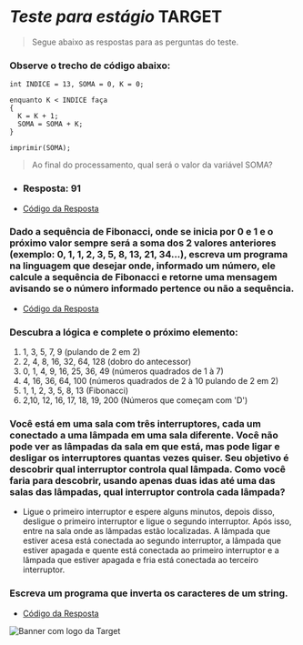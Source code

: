 # *Teste para estágio* TARGET
> Segue abaixo as respostas para as perguntas do teste.


### Observe o trecho de código abaixo:

```
int INDICE = 13, SOMA = 0, K = 0;

enquanto K < INDICE faça
{
  K = K + 1;
  SOMA = SOMA + K;
}

imprimir(SOMA);
```
> Ao final do processamento, qual será o valor da variável SOMA?

* ### Resposta: 91
* [Código da Resposta](Códigos/pergunta_1.py)


### Dado a sequência de Fibonacci, onde se inicia por 0 e 1 e o próximo valor sempre será a soma dos 2 valores anteriores (exemplo: 0, 1, 1, 2, 3, 5, 8, 13, 21, 34...), escreva um programa na linguagem que desejar onde, informado um número, ele calcule a sequência de Fibonacci e retorne uma mensagem avisando se o número informado pertence ou não a sequência.

* [Código da Resposta](Códigos/pergunta_2.py)


### Descubra a lógica e complete o próximo elemento:

1. 1, 3, 5, 7, 9 (pulando de 2 em 2)
2. 2, 4, 8, 16, 32, 64, 128 (dobro do antecessor)
3. 0, 1, 4, 9, 16, 25, 36, 49 (números quadrados de 1 à 7)
4. 4, 16, 36, 64, 100 (números quadrados de 2 à 10 pulando de 2 em 2)
5. 1, 1, 2, 3, 5, 8, 13 (Fibonacci)
6. 2,10, 12, 16, 17, 18, 19, 200 (Números que começam com 'D')


### Você está em uma sala com três interruptores, cada um conectado a uma lâmpada em uma sala diferente. Você não pode ver as lâmpadas da sala em que está, mas pode ligar e desligar os interruptores quantas vezes quiser. Seu objetivo é descobrir qual interruptor controla qual lâmpada. Como você faria para descobrir, usando apenas duas idas até uma das salas das lâmpadas, qual interruptor controla cada lâmpada?

* Ligue o primeiro interruptor e espere alguns minutos, depois disso, desligue o primeiro interruptor e ligue o segundo interruptor. Após isso, entre na sala onde as lâmpadas estão localizadas. A lâmpada que estiver acesa está conectada ao segundo interruptor, a lâmpada que estiver apagada e quente está conectada ao primeiro interruptor e a lâmpada que estiver apagada e fria está conectada ao terceiro interruptor.


### Escreva um programa que inverta os caracteres de um string.

* [Código da Resposta](Códigos/pergunta_5.py)

![Banner com logo da Target](https://media.licdn.com/dms/image/C4D16AQF-hE_sTR_I9w/profile-displaybackgroundimage-shrink_200_800/0/1649513853181?e=2147483647&v=beta&t=05BIw1wl2PqvAoKfdc-H_AxmM5ldhln8WNzL0i6EwjM)